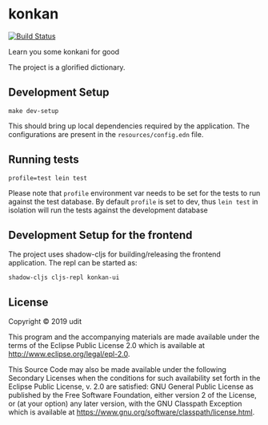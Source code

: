 # konkan
[![Build Status](https://travis-ci.com/yudistrange/konkan.svg?branch=master)](https://travis-ci.com/yudistrange/konkan)

Learn you some konkani for good

The project is a glorified dictionary.

## Development Setup
```
make dev-setup
```
This should bring up local dependencies required by the application. The configurations are present in the `resources/config.edn` file.

## Running tests
```
profile=test lein test
```
Please note that `profile` environment var needs to be set for the tests to run against the test database. By default `profile` is set to dev, thus `lein test` in isolation will run the tests against the development database

## Development Setup for the frontend
The project uses shadow-cljs for building/releasing the frontend application. The repl can be started as:
```
shadow-cljs cljs-repl konkan-ui
```

## License

Copyright © 2019 udit

This program and the accompanying materials are made available under the
terms of the Eclipse Public License 2.0 which is available at
http://www.eclipse.org/legal/epl-2.0.

This Source Code may also be made available under the following Secondary
Licenses when the conditions for such availability set forth in the Eclipse
Public License, v. 2.0 are satisfied: GNU General Public License as published by
the Free Software Foundation, either version 2 of the License, or (at your
option) any later version, with the GNU Classpath Exception which is available
at https://www.gnu.org/software/classpath/license.html.
